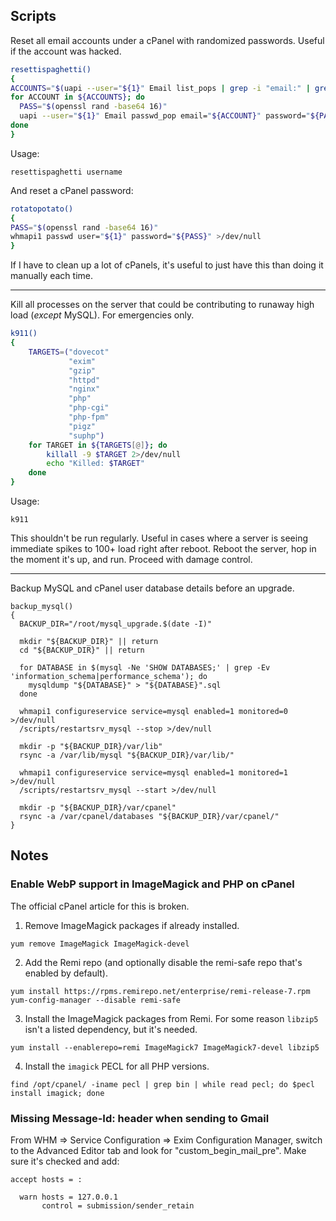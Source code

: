 ## Scripts

Reset all email accounts under a cPanel with randomized passwords. Useful if the account was hacked.

```bash
resettispaghetti()
{
ACCOUNTS="$(uapi --user="${1}" Email list_pops | grep -i "email:" | grep -i "@" | awk '{print $2}')"
for ACCOUNT in ${ACCOUNTS}; do
  PASS="$(openssl rand -base64 16)"
  uapi --user="${1}" Email passwd_pop email="${ACCOUNT}" password="${PASS}" >/dev/null
done
}
```

Usage:

```
resettispaghetti username
```

And reset a cPanel password:

```bash
rotatopotato()
{
PASS="$(openssl rand -base64 16)"
whmapi1 passwd user="${1}" password="${PASS}" >/dev/null
}
```

If I have to clean up a lot of cPanels, it's useful to just have this than doing it manually each time.

---

Kill all processes on the server that could be contributing to runaway high load (_except_ MySQL). For emergencies only.

```bash
k911()
{
    TARGETS=("dovecot"
             "exim"
             "gzip"
             "httpd"
             "nginx"
             "php"
             "php-cgi"
             "php-fpm"
             "pigz"
             "suphp")
    for TARGET in ${TARGETS[@]}; do
        killall -9 $TARGET 2>/dev/null
        echo "Killed: $TARGET"
    done
}
```

Usage:

```
k911
```

This shouldn't be run regularly. Useful in cases where a server is seeing immediate spikes to 100+ load right after reboot. Reboot the server, hop in the moment it's up, and run. Proceed with damage control.

---

Backup MySQL and cPanel user database details before an upgrade.

```
backup_mysql()
{
  BACKUP_DIR="/root/mysql_upgrade.$(date -I)"

  mkdir "${BACKUP_DIR}" || return
  cd "${BACKUP_DIR}" || return

  for DATABASE in $(mysql -Ne 'SHOW DATABASES;' | grep -Ev 'information_schema|performance_schema'); do
    mysqldump "${DATABASE}" > "${DATABASE}".sql
  done

  whmapi1 configureservice service=mysql enabled=1 monitored=0 >/dev/null
  /scripts/restartsrv_mysql --stop >/dev/null

  mkdir -p "${BACKUP_DIR}/var/lib"
  rsync -a /var/lib/mysql "${BACKUP_DIR}/var/lib/"

  whmapi1 configureservice service=mysql enabled=1 monitored=1 >/dev/null
  /scripts/restartsrv_mysql --start >/dev/null

  mkdir -p "${BACKUP_DIR}/var/cpanel"
  rsync -a /var/cpanel/databases "${BACKUP_DIR}/var/cpanel/"
}
```

## Notes

### Enable WebP support in ImageMagick and PHP on cPanel

The official cPanel article for this is broken.

1. Remove ImageMagick packages if already installed.

```
yum remove ImageMagick ImageMagick-devel
```

2. Add the Remi repo (and optionally disable the remi-safe repo that's enabled by default).

```
yum install https://rpms.remirepo.net/enterprise/remi-release-7.rpm
yum-config-manager --disable remi-safe
```

3. Install the ImageMagick packages from Remi. For some reason `libzip5` isn't a listed dependency, but it's needed.

```
yum install --enablerepo=remi ImageMagick7 ImageMagick7-devel libzip5
```

4. Install the `imagick` PECL for all PHP versions.

```
find /opt/cpanel/ -iname pecl | grep bin | while read pecl; do $pecl install imagick; done
```

### Missing Message-Id: header when sending to Gmail

From WHM => Service Configuration => Exim Configuration Manager, switch to the Advanced Editor tab and look for "custom_begin_mail_pre". Make sure it's checked and add:

```
accept hosts = :

  warn hosts = 127.0.0.1
       control = submission/sender_retain
```

